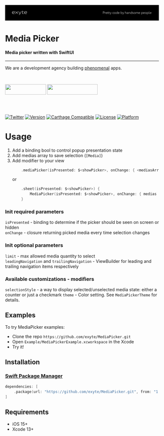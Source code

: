<img src="https://raw.githubusercontent.com/exyte/media/master/common/header.png">

<p><h1 align="left">Media Picker</h1></p>

<p><h4>Media picker written with SwiftUI</h4></p>

___

<p> We are a development agency building
  <a href="https://clutch.co/profile/exyte#review-731233?utm_medium=referral&utm_source=github.com&utm_campaign=phenomenal_to_clutch">phenomenal</a> apps.</p>

</br>

<a href="https://exyte.com/contacts"><img src="https://i.imgur.com/vGjsQPt.png" width="134" height="34"></a> <a href="https://twitter.com/exyteHQ"><img src="https://i.imgur.com/DngwSn1.png" width="165" height="34"></a>

</br></br>

[![Twitter](https://img.shields.io/badge/Twitter-@exyteHQ-blue.svg?style=flat)](http://twitter.com/exyteHQ)
[![Version](https://img.shields.io/cocoapods/v/ExyteMediaPicker.svg?style=flat)](http://cocoapods.org/pods/ExyteMediaPicker)
[![Carthage Compatible](https://img.shields.io/badge/Carthage-compatible-0473B3.svg?style=flat)](https://github.com/Carthage/Carthage)
[![License](https://img.shields.io/cocoapods/l/ExyteMediaPicker.svg?style=flat)](http://cocoapods.org/pods/ExyteMediaPicker)
[![Platform](https://img.shields.io/cocoapods/p/ExyteMediaPicker.svg?style=flat)](http://cocoapods.org/pods/ExyteMediaPicker)

# Usage
1. Add a binding bool to control popup presentation state
2. Add medias array to save selection (`[Media]`)
3. Add modifier to your view
    ```swift
        .mediaPicker(isPresented: $<showPicker>, onChange: { <mediasArray> = $0 })
    ```
    or
    ```swift
        .sheet(isPresented: $<showPicker>) {
            MediaPicker(isPresented: $<showPicker>, onChange: { medias = $0 })
        }
    ```

### Init required parameters
`isPresented` - binding to determine if the picker should be seen on screen or hidden   
`onChange` - closure returning picked media every time selection changes

### Init optional parameters
`limit` - max allowed media quantity to select   
`leadingNavigation` and `trailingNavigation` - ViewBuilder for leading and trailing navigation items respectively   

### Available customizations - modifiers
`selectionStyle` - a way to display selected/unselected media state: either a counter or just a checkmark
`theme` - Color setting. See `MediaPickerTheme` for details.   

## Examples

To try MediaPicker examples:
- Clone the repo `https://github.com/exyte/MediaPicker.git`
- Open `Example/MediaPickerExample.xcworkspace` in the Xcode
- Try it!

## Installation
### [Swift Package Manager](https://swift.org/package-manager/)

```swift
dependencies: [
    .package(url: "https://github.com/exyte/MediaPicker.git", from: "1.0.0")
]
```

## Requirements

* iOS 15+
* Xcode 13+ 
